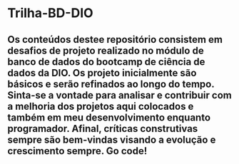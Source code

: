 # Trilha-BD-DIO

## Os conteúdos destee repositório consistem em desafios de projeto realizado no módulo de banco de dados do bootcamp de ciência de dados da DIO. Os projeto inicialmente são básicos e serão refinados ao longo do tempo. Sinta-se a vontade para analisar e contribuir com a melhoria dos projetos aqui colocados e também em meu desenvolvimento enquanto programador. Afinal, críticas construtivas sempre são bem-vindas visando a evolução e crescimento sempre. Go code!

